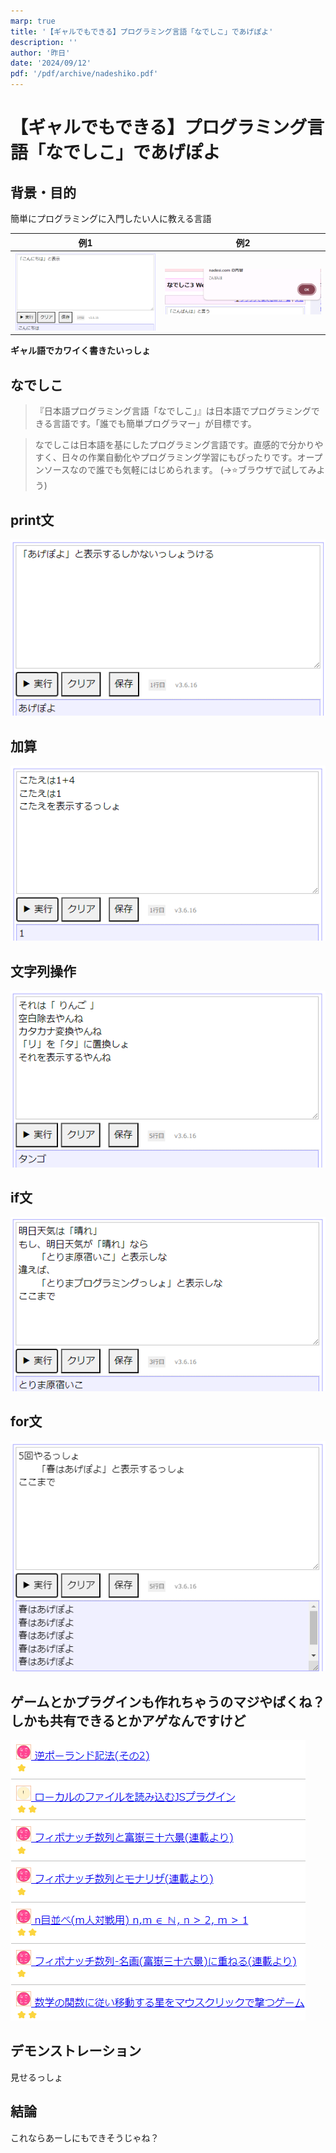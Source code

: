 ```yaml
---
marp: true
title: '【ギャルでもできる】プログラミング言語「なでしこ」であげぽよ'
description: ''
author: '昨日'
date: '2024/09/12'
pdf: '/pdf/archive/nadeshiko.pdf'
---
```

<!--
headingDivider: 2
-->

# 【ギャルでもできる】プログラミング言語「なでしこ」であげぽよ

## 背景・目的
簡単にプログラミングに入門したい人に教える言語

| 例1           | 例2           |
| ------------- | ------------- |
| ![](./n1.png) | ![](./n2.png) |

**ギャル語でカワイく書きたいっしょ**

## なでしこ
>『日本語プログラミング言語「なでしこ」』は日本語でプログラミングできる言語です。「誰でも簡単プログラマー」が目標です。

>なでしこは日本語を基にしたプログラミング言語です。直感的で分かりやすく、日々の作業自動化やプログラミング学習にもぴったりです。オープンソースなので誰でも気軽にはじめられます。
(→⭐ブラウザで試してみよう)

<!--
_footer: "https://nadesi.com/"
-->

## print文
![](./n3.png)

## 加算
![](./n4.png)

## 文字列操作
![](./n8.png)

## if文
![](./n5.png)

## for文
![](./n6.png)

## ゲームとかプラグインも作れちゃうのマジやばくね？しかも共有できるとかアゲなんですけど
![](./n7.png)

<!--
_footer: "https://n3s.nadesi.com/"
-->

## デモンストレーション
見せるっしょ

## 結論
これならあーしにもできそうじゃね？